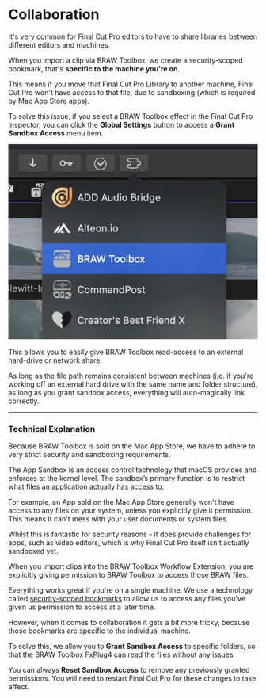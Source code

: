 # Collaboration

It's very common for Final Cut Pro editors to have to share libraries between different editors and machines.

When you import a clip via BRAW Toolbox, we create a security-scoped bookmark, that's **specific to the machine you're on**.

This means if you move that Final Cut Pro Library to another machine, Final Cut Pro won't have access to that file, due to sandboxing (which is required by Mac App Store apps).

To solve this issue, if you select a BRAW Toolbox effect in the Final Cut Pro Inspector, you can click the **Global Settings** button to access a **Grant Sandbox Access** menu item.

![Screenshot](static/install-10.png)

This allows you to easily give BRAW Toolbox read-access to an external hard-drive or network share.

As long as the file path remains consistent between machines (i.e. if you're working off an external hard drive with the same name and folder structure), as long as you grant sandbox access, everything will auto-magically link correctly.

---

### Technical Explanation

Because BRAW Toolbox is sold on the Mac App Store, we have to adhere to very strict security and sandboxing requirements.

The App Sandbox is an access control technology that macOS provides and enforces at the kernel level. The sandbox’s primary function is to restrict what files an application actually has access to.

For example, an App sold on the Mac App Store generally won't have access to any files on your system, unless you explicitly give it permission. This means it can't mess with your user documents or system files.

Whilst this is fantastic for security reasons - it does provide challenges for apps, such as video editors, which is why Final Cut Pro itself isn't actually sandboxed yet.

When you import clips into the BRAW Toolbox Workflow Extension, you are explicitly giving permission to BRAW Toolbox to access those BRAW files.

Everything works great if you're on a single machine. We use a technology called [security-scoped bookmarks](https://developer.apple.com/documentation/professional_video_applications/fcpxml_reference/asset/media-rep/bookmark/enabling_security-scoped_bookmark_and_url_access?language=objc) to allow us to access any files you've given us permission to access at a later time.

However, when it comes to collaboration it gets a bit more tricky, because those bookmarks are specific to the individual machine.

To solve this, we allow you to **Grant Sandbox Access** to specific folders, so that the BRAW Toolbox FxPlug4 can read the files without any issues.

You can always **Reset Sandbox Access** to remove any previously granted permissions. You will need to restart Final Cut Pro for these changes to take affect.